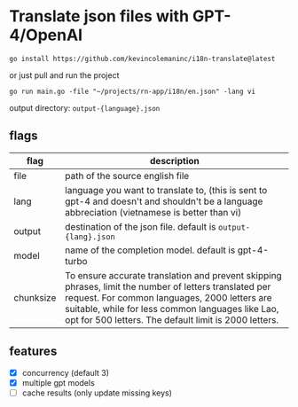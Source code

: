 # Translate json files with GPT-4/OpenAI

```
go install https://github.com/kevincolemaninc/i18n-translate@latest 
```
or just pull and run the project

```
go run main.go -file "~/projects/rn-app/i18n/en.json" -lang vi
```

output directory: `output-{language}.json`

## flags

| flag      | description                                                                                                                                   |
|-----------|-----------------------------------------------------------------------------------------------------------------------------------------------|
| file      | path of the source english file                                                                                                               |
| lang      | language you want to translate to, (this is sent to gpt-4 and doesn't and shouldn't be a language abbreciation (vietnamese is better than vi) |
| output    | destination of the json file. default is `output-{lang}.json`                                                                                 |
| model     | name of the completion model. default is gpt-4-turbo                                                                                          |
| chunksize | To ensure accurate translation and prevent skipping phrases, limit the number of letters translated per request. For common languages, 2000 letters are suitable, while for less common languages like Lao, opt for 500 letters. The default limit is 2000 letters.

## features
- [x] concurrency (default 3)
- [x] multiple gpt models
- [ ] cache results (only update missing keys)
